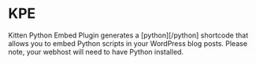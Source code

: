 # KPE
Kitten Python Embed Plugin generates a [python][/python] shortcode that allows you to embed Python scripts in your WordPress blog posts. Please note, your webhost will need to have Python installed. 
